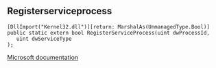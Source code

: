 ## Registerserviceprocess

```
[DllImport("Kernel32.dll")][return: MarshalAs(UnmanagedType.Bool)]
public static extern bool RegisterServiceProcess(uint dwProcessId,
   uint dwServiceType
);
```

[Microsoft documentation](https://docs.microsoft.com/en-us/windows/win32/api/winsvc/nf-winsvc-registerserviceprocess)
